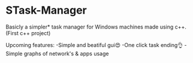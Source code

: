 # STask-Manager
Basicly a simpler* task manager for Windows machines made using c++. 
(First c++ project)

Upcoming features:
-Simple and beatiful gui😍
-One click task ending👌
-Simple graphs of network's & apps usage

